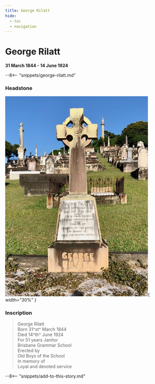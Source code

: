 ```yaml
---
title: George Rilatt
hide:
  - toc
  - navigation 
---
```


# George Rilatt

**31 March 1844 - 14 June 1924**

<!-- From graveside information sign -->

--8<-- "snippets/george-rilatt.md"


### Headstone

![George Rilatt headstone](../assets/george-rilatt-headstone.jpg){ width="30%" }  


### Inscription

>George Rilatt <br>
>Born 31^st^ March 1844 <br>
>Died 14^th^ June 1924 <br>
>For 51 years Janitor <br>
>Brisbane Grammar School <br>
>Erected by <br>
>Old Boys of the School <br>
>In memory of <br>
>Loyal and devoted service <br>


<!--
https://trove.nla.gov.au/newspaper/article/181933526
https://onesearch.slq.qld.gov.au/permalink/61SLQ_INST/dls06p/alma99183507292102061 - Panoramic view of Brisbane from Wickham Terrace, showing the first Brisbane Grammar School, ca. 1874
https://trove.nla.gov.au/newspaper/article/181933260?searchTerm=RILATT
-->

--8<-- "snippets/add-to-this-story.md"